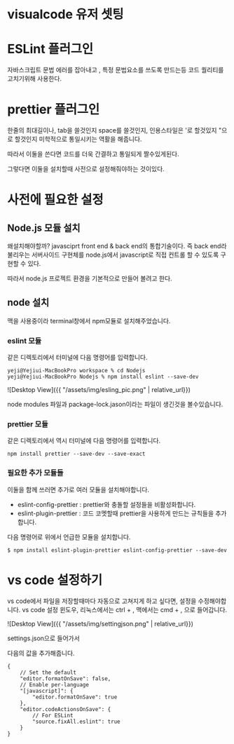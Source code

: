 
# visualcode 유저 셋팅


# ESLint 플러그인
자바스크립트 문법 에러를 잡아내고 , 특정 문법요소를 쓰도록 만드는등 코드 퀄리티를 고치기위해 사용한다.


# prettier 플러그인
한줄의 최대길이나, tab을 쓸것인지 space를 쓸것인지, 인용스타일은 '로 할것있지 "으로 할것인지
미학적으로 통일시키는 역활을 해줍니다.

따라서 이둘을 쓴다면 코드를 더욱 간결하고 통일되게 짤수있게된다.


그렇다면 이둘을 설치할때 사전으로 설정해줘야하는 것이있다.


# 사전에 필요한 설정

## Node.js 모듈 설치

왜설치해야할까?
javasciprt front end & back end의 통합기술이다.
즉 back end라 불리우는 서버사이드 구현체를 node.js에서 javascript로 직접 컨트롤 할 수 있도록 구현할 수 있다.


따라서 node.js 프로젝트 환경을 기본적으로 만들어 볼려고 한다.

## node 설치 


맥을 사용중이라 terminal창에서 npm모듈로 설치해주었습니다.

### eslint 모듈



같은 디렉토리에서  터미널에 다음 명령어를 입력합니다.

```console
yeji@Yejiui-MacBookPro workspace % cd Nodejs
yeji@Yejiui-MacBookPro Nodejs % npm install eslint --save-dev
```

 ![Desktop View]({{ "/assets/img/esling_pic.png" | relative_url}})
 
 
  node modules 파일과 package-lock.jason이라는 파일이 생긴것을 볼수있습니다.
  
 ### prettier 모듈
 
 같은 디렉토리에서 역시 터미널에 다음 명령어를 입력합니다.
 
 ```console
 npm install prettier --save-dev --save-exact
 ```
  
  
  ### 필요한 추가 모듈들
  
  이둘을 함께 쓰러면 추가로 여러 모듈을 설치해야합니다.
  
  - eslint-config-prettier : prettier와 충돌할 설정들을 비활성화합니다.
  - eslint-plugin-prettier : 코드 코멧할때 prettier을 사용하게 만드는 규칙들을 추가합니다.

다음 명령어로 위에서 언급한 모듈을 설치합니다.


 ```console
 $ npm install eslint-plugin-prettier eslint-config-prettier --save-dev
 ```
  

# vs code 설정하기

vs code에서 파일을 저장할때마다 자동으로 고쳐지게 하고 싶다면, 설정을 수정해야합니다.
vs code 설정 윈도우, 리눅스에서는 ctrl + , 
맥에서는 cmd + , 으로 들어갑니다.

 ![Desktop View]({{ "/assets/img/settingjson.png" | relative_url}})
 
 settings.json으로 들어가서

다음의 값을 추가해줍니다.

```console
{
    // Set the default
    "editor.formatOnSave": false,
    // Enable per-language
    "[javascript]": {
        "editor.formatOnSave": true
    },
    "editor.codeActionsOnSave": {
        // For ESLint
        "source.fixAll.eslint": true
    }
}
```
